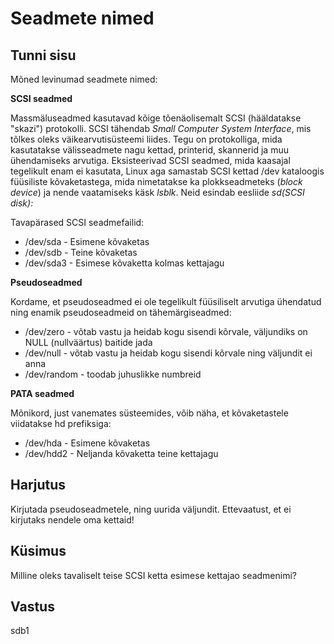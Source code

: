 # Seadmete nimed

## Tunni sisu

Mõned levinumad seadmete nimed:

<b>SCSI seadmed</b>

Massmäluseadmed kasutavad kõige tõenäolisemalt SCSI (hääldatakse "skazi") protokolli. SCSI tähendab *Small Computer System Interface*, mis tõlkes oleks väikearvutisüsteemi liides. Tegu on protokolliga, mida kasutatakse välisseadmete nagu kettad, printerid, skannerid ja muu ühendamiseks arvutiga. Eksisteerivad SCSI seadmed, mida kaasajal tegelikult enam ei kasutata, Linux aga samastab SCSI kettad /dev kataloogis füüsiliste kõvaketastega, mida nimetatakse ka plokkseadmeteks (*block device*) ja nende vaatamiseks käsk *lsblk*. Neid esindab eesliide *sd(SCSI disk):*

Tavapärased SCSI seadmefailid:

<ul>
<li>/dev/sda - Esimene kõvaketas</li>
<li>/dev/sdb - Teine kõvaketas</li>
<li>/dev/sda3 - Esimese kõvaketta kolmas kettajagu</li>
</ul>

<b>Pseudoseadmed</b>

Kordame, et pseudoseadmed ei ole tegelikult füüsiliselt arvutiga ühendatud ning enamik pseudoseadmeid on tähemärgiseadmed:

<ul>
<li>/dev/zero - võtab vastu ja heidab kogu sisendi kõrvale, väljundiks on NULL (nullväärtus) baitide jada</li>
<li>/dev/null - võtab vastu ja heidab kogu sisendi kõrvale  ning väljundit ei anna </li>
<li>/dev/random - toodab juhuslikke numbreid</li>
</ul>

<b>PATA seadmed</b>

Mõnikord, just vanemates süsteemides, võib näha, et kõvaketastele viidatakse hd prefiksiga:

<ul>
<li>/dev/hda - Esimene kõvaketas</li>
<li>/dev/hdd2 - Neljanda kõvaketta teine kettajagu</li>
</ul> 

## Harjutus

Kirjutada pseudoseadmetele, ning uurida väljundit. Ettevaatust, et ei kirjutaks nendele oma kettaid!

## Küsimus

Milline oleks tavaliselt teise SCSI ketta esimese kettajao seadmenimi?

## Vastus

sdb1

